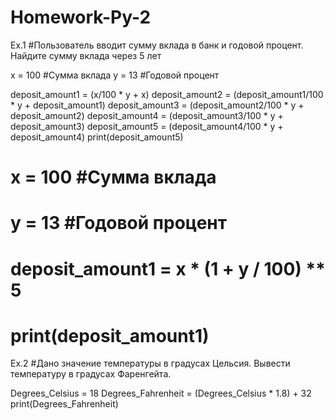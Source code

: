 # Homework-Py-2
Ex.1
#Пользователь вводит сумму вклада в банк и годовой процент. Найдите сумму вклада через 5 лет

x = 100 #Сумма вклада
y = 13 #Годовой процент

deposit_amount1 = (x/100 * y + x)
deposit_amount2 = (deposit_amount1/100 * y + deposit_amount1)
deposit_amount3 = (deposit_amount2/100 * y + deposit_amount2)
deposit_amount4 = (deposit_amount3/100 * y + deposit_amount3)
deposit_amount5 = (deposit_amount4/100 * y + deposit_amount4)
print(deposit_amount5)

# x = 100 #Сумма вклада
# y = 13 #Годовой процент

# deposit_amount1 = x * (1 + y / 100) ** 5
# print(deposit_amount1)
Ex.2
#Дано значение температуры в градусах Цельсия. Вывести температуру  в градусах Фаренгейта.

Degrees_Celsius = 18
Degrees_Fahrenheit = (Degrees_Celsius * 1.8) + 32
print(Degrees_Fahrenheit)
